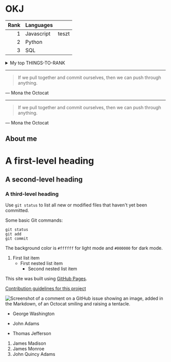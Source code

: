 # OKJ


| Rank | Languages |     |
|-----:|-----------|-----|
|     1| Javascript|teszt|
|     2| Python    |     |
|     3| SQL       |     |

<details>
<summary>My top THINGS-TO-RANK</summary>
YOUR TABLE
</details>

---
> If we pull together and commit ourselves, then we can push through anything.

— Mona the Octocat

---
> If we pull together and commit ourselves, then we can push through anything.

— Mona the Octocat


## About me

<!-- TODO: add more details about me later -->


# A first-level heading
## A second-level heading
### A third-level heading


Use `git status` to list all new or modified files that haven't yet been committed.

Some basic Git commands:
```
git status
git add
git commit
```

The background color is `#ffffff` for light mode and `#000000` for dark mode.
1. First list item
   - First nested list item
     - Second nested list item

This site was built using [GitHub Pages](https://pages.github.com/).

[Contribution guidelines for this project](docs/CONTRIBUTING.md)

![Screenshot of a comment on a GitHub issue showing an image, added in the Markdown, of an Octocat smiling and raising a tentacle.](https://myoctocat.com/assets/images/base-octocat.svg)

- George Washington
* John Adams
+ Thomas Jefferson

1. James Madison
1. James Monroe
1. John Quincy Adams





